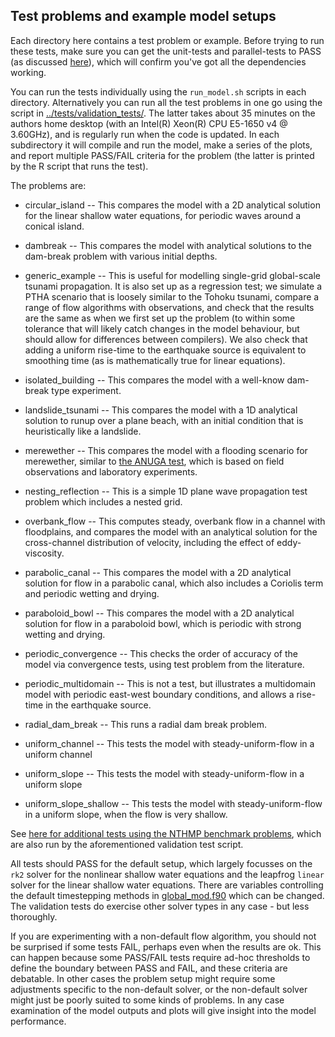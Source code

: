 Test problems and example model setups
--------------------------------------

Each directory here contains a test problem or example. Before trying to run these tests, make sure you can get the unit-tests and parallel-tests to PASS (as discussed [here](../README.md)), which will confirm you've got all the dependencies working.

You can run the tests individually using the `run_model.sh` scripts in each directory. Alternatively you can run all the test problems in one go using the script in [../tests/validation_tests/](../tests/validation_tests/). The latter takes about 35 minutes on the authors home desktop (with an Intel(R) Xeon(R) CPU E5-1650 v4 @ 3.60GHz), and is regularly run when the code is updated. In each subdirectory it will compile and run the model, make a series of the plots, and report multiple PASS/FAIL criteria for the problem (the latter is printed by the R script that runs the test). 

The problems are:

* circular_island -- This compares the model with a 2D analytical solution for the linear shallow water equations, for periodic waves around a conical island.

* dambreak -- This compares the model with analytical solutions to the dam-break problem with various initial depths.

* generic_example -- This is useful for modelling single-grid global-scale tsunami propagation. It is also set up as a regression test; we simulate a PTHA scenario that is loosely similar to the Tohoku tsunami, compare a range of flow algorithms with observations, and check that the results are the same as when we first set up the problem (to within some tolerance that will likely catch changes in the model behaviour, but should allow for differences between compilers). We also check that adding a uniform rise-time to the earthquake source is equivalent to smoothing time (as is mathematically true for linear equations).

* isolated_building -- This compares the model with a well-know dam-break type experiment.

* landslide_tsunami -- This compares the model with a 1D analytical solution to runup over a plane beach, with an initial condition that is heuristically like a landslide.

* merewether -- This compares the model with a flooding scenario for merewether, similar to [the ANUGA test](https://github.com/GeoscienceAustralia/anuga_core/tree/master/validation_tests/case_studies/merewether), which is based on field observations and laboratory experiments.

* nesting_reflection -- This is a simple 1D plane wave propagation test problem which includes a nested grid. 

* overbank_flow -- This computes steady, overbank flow in a channel with floodplains, and compares the model with an analytical solution for the cross-channel distribution of velocity, including the effect of eddy-viscosity.

* parabolic_canal -- This compares the model with a 2D analytical solution for flow in a parabolic canal, which also includes a Coriolis term and periodic wetting and drying.

* paraboloid_bowl -- This compares the model with a 2D analytical solution for flow in a paraboloid bowl, which is periodic with strong wetting and drying.

* periodic_convergence -- This checks the order of accuracy of the model via convergence tests, using test problem from the literature.

* periodic_multidomain -- This is not a test, but illustrates a multidomain model with periodic east-west boundary conditions, and allows a rise-time in the earthquake source.

* radial_dam_break -- This runs a radial dam break problem.

* uniform_channel -- This tests the model with steady-uniform-flow in a uniform channel

* uniform_slope -- This tests the model with steady-uniform-flow in a uniform slope

* uniform_slope_shallow -- This tests the model with steady-uniform-flow in a uniform slope, when the flow is very shallow.

See [here for additional tests using the NTHMP benchmark problems](./nthmp), which are also run by the aforementioned validation test script.

All tests should PASS for the default setup, which largely focusses on the `rk2` solver for the nonlinear shallow water equations and the leapfrog `linear` solver for the linear shallow water equations. There are variables controlling the default timestepping methods in [global_mod.f90](../src/shallow_water/global_mod.f90) which can be changed. The validation tests do exercise other solver types in any case - but less thoroughly. 

If you are experimenting with a non-default flow algorithm, you should not be surprised if some tests FAIL, perhaps even when the results are ok. This can happen because some PASS/FAIL tests require ad-hoc thresholds to define the boundary between PASS and FAIL, and these criteria are debatable. In other cases the problem setup might require some adjustments specific to the non-default solver, or the non-default solver might just be poorly suited to some kinds of problems. In any case examination of the model outputs and plots will give insight into the model performance.

